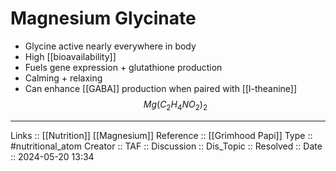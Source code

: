 # Magnesium Glycinate

- Glycine active nearly everywhere in body
- High [[bioavailability]]
- Fuels gene expression + glutathione production
- Calming + relaxing
- Can enhance [[GABA]] production when paired with [[l-theanine]]
$$
Mg(C_2H_4NO_2)_2
$$
---
Links :: [[Nutrition]] [[Magnesium]]
Reference :: [[Grimhood Papi]]
Type :: #nutritional_atom
Creator ::
TAF ::
Discussion ::
Dis_Topic :: 
Resolved ::
Date :: 2024-05-20 13:34
